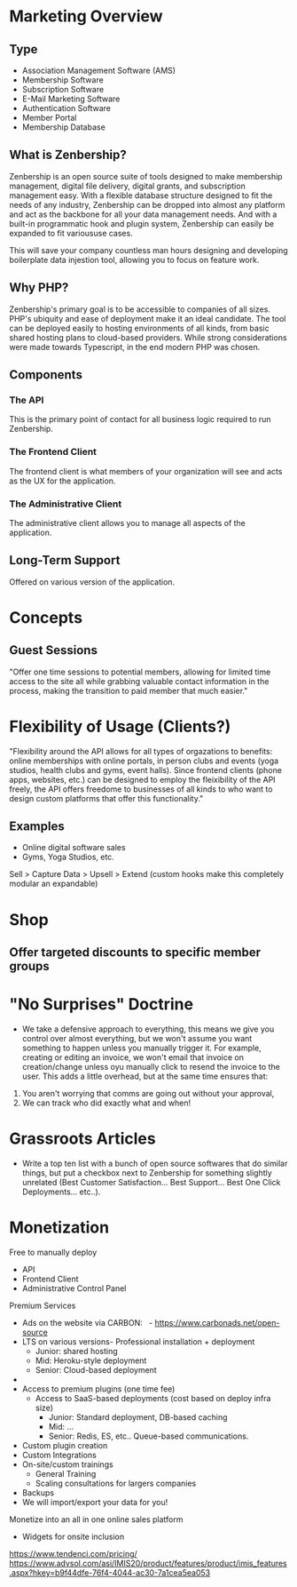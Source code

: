 
# Marketing Overview

## Type

- ‪Association Management Software (AMS)
- Membership Software
- Subscription Software
- E-Mail Marketing Software
- Authentication Software
- Member Portal
- Membership Database

## What is Zenbership?

Zenbership is an open source suite of tools designed to make membership management, digital file delivery, digital grants, and subscription management easy. With a flexible database structure designed to fit the needs of any industry, Zenbership can be dropped into almost any platform and act as the backbone for all your data management needs. And with a built-in programmatic hook and plugin system, Zenbership can easily be expanded to fit varioususe cases.

This will save your company countless man hours designing and developing boilerplate data injestion tool, allowing you to focus on feature work.

## Why PHP?

Zenbership's primary goal is to be accessible to companies of all sizes. PHP's ubiquity and ease of deployment make it an ideal candidate. The tool can be deployed easily to hosting environments of all kinds, from basic shared hosting plans to cloud-based providers. While strong considerations were made towards Typescript, in the end modern PHP was chosen.

## Components

### The API

This is the primary point of contact for all business logic required to run Zenbership.

### The Frontend Client

The frontend client is what members of your organization will see and acts as the UX for the application.

### The Administrative Client

The administrative client allows you to manage all aspects of the application.

## Long-Term Support

Offered on various version of the application.

# Concepts

## Guest Sessions

"Offer one time sessions to potential members, allowing for limited time access to the site all while grabbing valuable contact information in the process, making the transition to paid member that much easier."

# Flexibility of Usage (Clients?)

"Flexibility around the API allows for all types of orgazations to benefits: online memberships with online portals, in person clubs and events (yoga studios, health clubs and gyms, event halls). Since frontend clients (phone apps, websites, etc.) can be designed to employ the fleixibility of the API freely, the API offers freedome to businesses of all kinds to who want to design custom platforms that offer this functionality."

## Examples

- Online digital software sales
- Gyms, Yoga Studios, etc.

Sell > Capture Data > Upsell > Extend (custom hooks make this completely modular an expandable)


# Shop

## Offer targeted discounts to specific member groups


# "No Surprises" Doctrine

- We take a defensive approach to everything, this means we give you control over almost everything, but we won't assume you want something to happen unless you manually trigger it. For example, creating or editing an invoice, we won't email that invoice on creation/change unless oyu manually click to resend the invoice to the user. This adds a little overhead, but at the same time ensures that:
1. You aren't worrying that comms are going out without your approval,
2. We can track who did exactly what and when!


# Grassroots Articles
- Write a top ten list with a bunch of open source softwares that do similar things, but put a checkbox next to Zenbership for something slightly unrelated (Best Customer Satisfaction... Best Support... Best One Click Deployments... etc..).

# Monetization

Free to manually deploy
- API
- Frontend Client
- Administrative Control Panel

Premium Services
- Ads on the website via CARBON:
  - https://www.carbonads.net/open-source
- LTS on various versions- Professional installation + deployment
	- Junior: shared hosting
	- Mid: Heroku-style deployment
	- Senior: Cloud-based deployment
- 
- Access to premium plugins (one time fee)
	- Access to SaaS-based deployments (cost based on deploy infra size)
		- Junior: Standard deployment, DB-based caching
		- Mid: ...
		- Senior: Redis, ES, etc.. Queue-based communications.
- Custom plugin creation
- Custom Integrations
- On-site/custom trainings
	- General Training
	- Scaling consultations for largers companies
- Backups
- We will import/export your data for you!

Monetize into an all in one online sales platform
- Widgets for onsite inclusion

https://www.tendenci.com/pricing/
https://www.advsol.com/asi/IMIS20/product/features/product/imis_features.aspx?hkey=b9f44dfe-76f4-4044-ac30-7a1cea5ea053